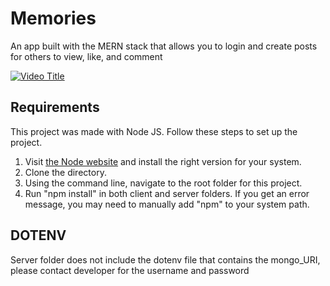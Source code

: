 # Memories
An app built with the MERN stack that allows you to login and create posts for others to view, like, and comment

[![Video Title](https://img.youtube.com/vi/VIDEO_ID/0.jpg)](https://youtu.be/8lxFJV3e32w)

## Requirements

This project was made with Node JS. Follow these steps to set up the project.
1. Visit [the Node website](https://nodejs.org/en/download) and install the right version for your system.
2. Clone the directory.
3. Using the command line, navigate to the root folder for this project.
4. Run "npm install" in both client and server folders.
If you get an error message, you may need to manually add "npm" to your system path.

## DOTENV
Server folder does not include the dotenv file that contains the mongo_URI, please contact developer for the username and password
